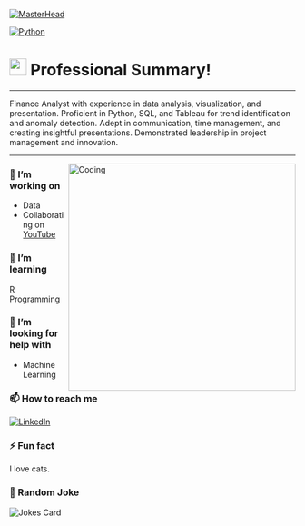 [![MasterHead](https://i.pinimg.com/originals/93/69/56/93695684888489a616f0f5349ae3bb95.gif)](https://github.com/Va11es)

[![Python](https://img.shields.io/badge/Python-3776AB?style=for-the-badge&logo=python&logoColor=white)](https://www.python.org)

<h1><img src="https://emojis.slackmojis.com/emojis/images/1531849430/4246/blob-sunglasses.gif?1531849430" width="30"/> Professional Summary!</h1>

---

Finance Analyst with experience in data analysis, visualization, and presentation. Proficient in Python, SQL, and Tableau for trend identification and anomaly detection. Adept in communication, time management, and creating insightful presentations. Demonstrated leadership in project management and innovation.

---

  <img align="right" alt="Coding" width="400" src="https://i.pinimg.com/originals/70/37/d4/7037d478852af21357f038fac2d2e9f6.gif">

### 


### 🔭 I’m working on

- Data
- Collaborating on [YouTube](https://www.youtube.com/) 

### 🌱 I’m learning

R Programming

### 🤔 I’m looking for help with

- Machine Learning

### 📫 How to reach me

<div display="flex">
  <a href="https://www.linkedin.com">
    <img src="https://img.shields.io/badge/linkedin-%230077B5.svg?style=for-the-badge&logo=linkedin&logoColor=white" alt="LinkedIn"/>
  </a>
</div>

### ⚡ Fun fact

I love cats.

### 🤡 Random Joke

![Jokes Card](https://readme-jokes.vercel.app/api?bgColor=%23073b4c&textColor=%2306d6a0&aColor=%2306d6a0&borderColor=%2306d6a0)


<!--

[![GitHub Streak](https://github-readme-streak-stats.herokuapp.com?user=Va11es&theme=dark)](https://git.io/streak-stats)
